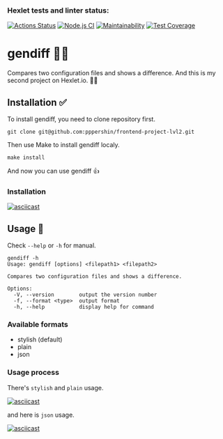 ### Hexlet tests and linter status:
[![Actions Status](https://github.com/pppershin/frontend-project-lvl2/workflows/hexlet-check/badge.svg)](https://github.com/pppershin/frontend-project-lvl2/actions)
[![Node.js CI](https://github.com/pppershin/frontend-project-lvl2/actions/workflows/node.js.yml/badge.svg?branch=main)](https://github.com/pppershin/frontend-project-lvl2/actions/workflows/node.js.yml)
[![Maintainability](https://api.codeclimate.com/v1/badges/581d555abe0d27c7c2fc/maintainability)](https://codeclimate.com/github/pppershin/frontend-project-lvl2/maintainability)
[![Test Coverage](https://api.codeclimate.com/v1/badges/581d555abe0d27c7c2fc/test_coverage)](https://codeclimate.com/github/pppershin/frontend-project-lvl2/test_coverage)

# gendiff 🧑‍💻

Compares two configuration files and shows a difference. And this is my second project on Hexlet.io. 🧑‍🎓

## Installation ✅

To install gendiff, you need to clone repository first.

    git clone git@github.com:pppershin/frontend-project-lvl2.git

Then use Make to install gendiff localy.

    make install

And now you can use gendiff 👍

### Installation 

[![asciicast](https://asciinema.org/a/510966.svg)](https://asciinema.org/a/510966)

## Usage 🎯

Check `--help` or `-h` for manual.

    gendiff -h
    Usage: gendiff [options] <filepath1> <filepath2>

    Compares two configuration files and shows a difference.

    Options:
      -V, --version        output the version number
      -f, --format <type>  output format
      -h, --help           display help for command

### Available formats

- stylish (default)
- plain
- json

### Usage process

There's `stylish` and `plain` usage.

[![asciicast](https://asciinema.org/a/512158.svg)](https://asciinema.org/a/512158)

and here is `json` usage.

[![asciicast](https://asciinema.org/a/512180.svg)](https://asciinema.org/a/512180)